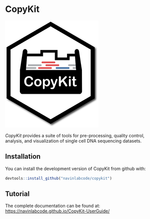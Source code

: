 
<!-- README.md is generated from README.Rmd. Please edit that file -->

# CopyKit

<!-- badges: start -->

![Copykit Logo](images/copykit_hexsticker_v2.png)

<!-- badges: end -->

*CopyKit* provides a suite of tools for pre-processing, quality control,
analysis, and visualization of single cell DNA sequencing datasets.

## Installation

You can install the development version of CopyKit from github with:

``` r
devtools::install_github("navinlabcode/copykit")
```

## Tutorial

The complete documentation can be found at:
<https://navinlabcode.github.io/CopyKit-UserGuide/>
